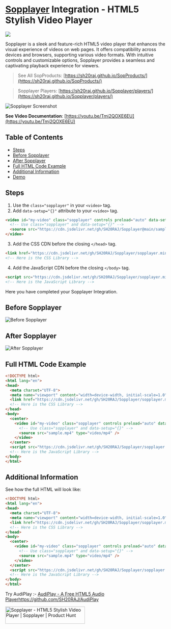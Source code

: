 # [Sopplayer](https://github.com/SH20RAJ/Sopplayer/) Integration - HTML5 Stylish Video Player

[![](https://data.jsdelivr.com/v1/package/gh/sh20raj/sopplayer/badge)](https://www.jsdelivr.com/package/gh/sh20raj/sopplayer)


Sopplayer is a sleek and feature-rich HTML5 video player that enhances the visual experience of videos on web pages. It offers compatibility across devices and browsers, supporting various video formats. With intuitive controls and customizable options, Sopplayer provides a seamless and captivating playback experience for viewers.



> See All SopProducts: [https://sh20raj.github.io/SopProducts/](https://sh20raj.github.io/SopProducts/)

> Sopplayer Players: [https://sh20raj.github.io/Sopplayer/players/](https://sh20raj.github.io/Sopplayer/players/)

![Sopplayer Screenshot](https://1.bp.blogspot.com/-MXdsGGbh59A/X-cM2B2eQ6I/AAAAAAAAAZU/KLEP-6BI85gMXR-7NjBWIdxnCKyIaNzbACLcBGAsYHQ/w640-h361/sopplayer.JPG)

**See Video Documentation**: [https://youtu.be/Tmj2QOXE6EU](https://youtu.be/Tmj2QOXE6EU)




## Table of Contents
- [Steps](#steps)
- [Before Sopplayer](#before-sopplayer)
- [After Sopplayer](#after-sopplayer)
- [Full HTML Code Example](#full-html-code-example)
- [Additional Information](#additional-information)
- [Demo](./home.html)

## Steps

1. Use the `class="sopplayer"` in your `<video>` tag.
2. Add `data-setup="{}"` attribute to your `<video>` tag.

```html
<video id="my-video" class="sopplayer" controls preload="auto" data-setup="{}" width="500px">
  <!-- Use class="sopplayer" and data-setup="{}" -->
  <source src="https://cdn.jsdelivr.net/gh/SH20RAJ/Sopplayer@main/sample.mp4" type="video/mp4" />
</video>
```

3. Add the CSS CDN before the closing `</head>` tag.

```html
<link href="https://cdn.jsdelivr.net/gh/SH20RAJ/Sopplayer/sopplayer.min.css" rel="stylesheet" />
<!-- Here is the CSS Library -->
```

4. Add the JavaScript CDN before the closing `</body>` tag.

```html
<script src="https://cdn.jsdelivr.net/gh/SH20RAJ/Sopplayer/sopplayer.min.js"></script>
<!-- Here is the JavaScript Library -->
```

Here you have completed your Sopplayer Integration.

## Before Sopplayer

![Before Sopplayer](https://1.bp.blogspot.com/-pPXCh0HvCP4/X-cPV_H9i5I/AAAAAAAAAZg/dW7vPwvafR44FdtYowtEaT66Vz8ZfaPnACLcBGAsYHQ/w400-h228/before.JPG)

## After Sopplayer

![After Sopplayer](https://1.bp.blogspot.com/-5VKxy1NHI4s/X-cPXCnksqI/AAAAAAAAAZk/xh-pu7yVskklt1a5FB6yzEPUU_sOXDrfACPcBGAYYCw/w400-h225/after.JPG)

## Full HTML Code Example

```html
<!DOCTYPE html>
<html lang="en">
<head>
  <meta charset="UTF-8">
  <meta name="viewport" content="width=device-width, initial-scale=1.0">
  <link href="https://cdn.jsdelivr.net/gh/SH20RAJ/Sopplayer/sopplayer.min.css" rel="stylesheet" />
  <!-- Here is the CSS Library -->
</head>
<body>
  <center>
    <video id="my-video" class="sopplayer" controls preload="auto" data-setup="{}" width="500px">
      <!-- Use class="sopplayer" and data-setup="{}" -->
      <source src="sample.mp4" type="video/mp4" />
    </video>
  </center>
  <script src="https://cdn.jsdelivr.net/gh/SH20RAJ/Sopplayer/sopplayer.min.js"></script>
  <!-- Here is the JavaScript Library -->
</body>
</html>
```

## Additional Information

See how the full HTML will look like:

```html
<!DOCTYPE html>
<html lang="en">
<head>
  <meta charset="UTF-8">
  <meta name="viewport" content="width=device-width, initial-scale=1.0">
  <link href="https://cdn.jsdelivr.net/gh/SH20RAJ/Sopplayer/sopplayer.min.css" rel="stylesheet" />
  <!-- Here is the CSS Library -->
</head>
<body>
  <center>
    <video id="my-video" class="sopplayer" controls preload="auto" data-setup="{}" width="500px">
      <!-- Use class="sopplayer" and data-setup="{}" -->
      <source src="sample.mp4" type="video/mp4" />
    </video>
  </center>
  <script src="https://cdn.jsdelivr.net/gh/SH20RAJ/Sopplayer/sopplayer.min.js"></script>
  <!-- Here is the JavaScript Library -->
</body>
</html>
```


Try AudiPlay :- [AudiPlay - A Free HTML5 Audio Player](https://github.com/SH20RAJ/AudiPlay)https://github.com/SH20RAJ/AudiPlay

<p align="center">
 <a href="https://www.producthunt.com/posts/sopplayer?embed=true&utm_source=badge-featured&utm_medium=badge&utm_souce=badge-sopplayer" target="_blank">

<img src="https://api.producthunt.com/widgets/embed-image/v1/featured.svg?post_id=467939&theme=light" alt="Sopplayer - HTML5&#0032;Stylish&#0032;Video&#0032;Player&#0032;&#0124;&#0032;Sopplayer | Product Hunt" style="width: 250px; height: 54px;" width="250" height="54" /></a>
 
</p>
